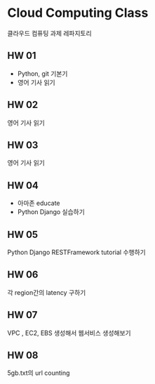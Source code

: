 # Cloud Computing Class
클라우드 컴퓨팅 과제 레파지토리

## HW 01
  - Python, git 기본기
  - 영어 기사 읽기
## HW 02
영어 기사 읽기
## HW 03
영어 기사 읽기
## HW 04
  - 아마존 educate 
  - Python Django 실습하기

## HW 05
Python Django RESTFramework tutorial 수행하기

## HW 06
각 region간의 latency 구하기

## HW 07
VPC , EC2, EBS 생성해서 웹서비스 생성해보기

## HW 08
5gb.txt의 url counting
